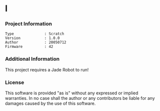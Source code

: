 l
================



### Project Information
```
Type              : Scratch
Version           : 1.0.0
Author            : 20050712
Firmware          : 42
```

### Additional Information
This project requires a Jade Robot to run!

### License
This software is provided "as is" without any expressed or implied warranties.  In no case shall the author or any contributors be liable for any damages caused by the use of this software.

